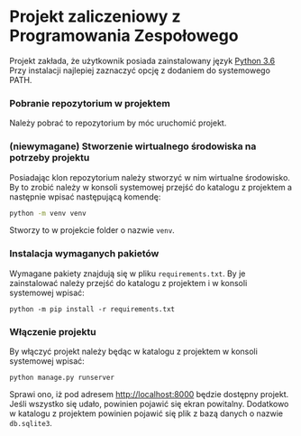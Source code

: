 # Projekt zaliczeniowy z Programowania Zespołowego

Projekt zakłada, że użytkownik posiada zainstalowany język [Python 3.6](https://www.python.org/ftp/python/3.6.5/python-3.6.5-amd64.exe)
Przy instalacji najlepiej zaznaczyć opcję z dodaniem do systemowego PATH.

### Pobranie repozytorium w projektem

Należy pobrać to repozytorium by móc uruchomić projekt.

### (niewymagane) Stworzenie wirtualnego środowiska na potrzeby projektu

Posiadając klon repozytorium należy stworzyć w nim wirtualne środowisko. 
By to zrobić należy w konsoli systemowej przejść do katalogu z projektem a następnie
wpisać następującą komendę:

```bash
python -m venv venv
```

Stworzy to w projekcie folder o nazwie `venv`.

### Instalacja wymaganych pakietów

Wymagane pakiety znajdują się w pliku `requirements.txt`. 
By je zainstalować należy przejść do katalogu z projektem i w konsoli systemowej wpisać:

```
python -m pip install -r requirements.txt
```

### Włączenie projektu

By włączyć projekt należy będąc w katalogu z projektem w konsoli systemowej wpisać:

``` 
python manage.py runserver
```

Sprawi ono, iż pod adresem [http://localhost:8000](http://localhost:8000) będzie dostępny projekt.
Jeśli wszystko się udało, powinien pojawić się ekran powitalny.
Dodatkowo w katalogu z projektem powinien pojawić się plik z bazą danych o nazwie `db.sqlite3`.
